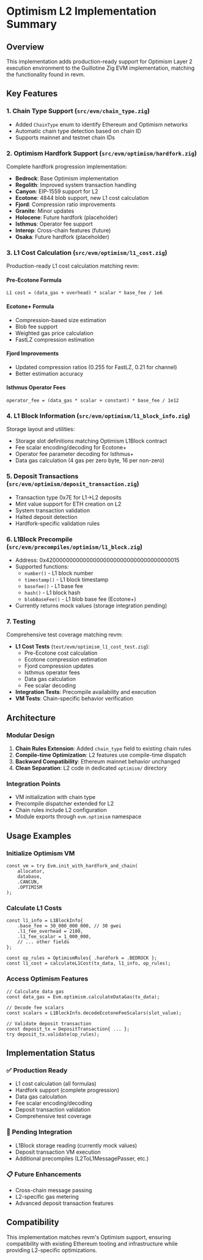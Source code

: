 # Optimism L2 Implementation Summary

## Overview
This implementation adds production-ready support for Optimism Layer 2 execution environment to the Guillotine Zig EVM implementation, matching the functionality found in revm.

## Key Features

### 1. Chain Type Support (`src/evm/chain_type.zig`)
- Added `ChainType` enum to identify Ethereum and Optimism networks
- Automatic chain type detection based on chain ID
- Supports mainnet and testnet chain IDs

### 2. Optimism Hardfork Support (`src/evm/optimism/hardfork.zig`)
Complete hardfork progression implementation:
- **Bedrock**: Base Optimism implementation
- **Regolith**: Improved system transaction handling
- **Canyon**: EIP-1559 support for L2
- **Ecotone**: 4844 blob support, new L1 cost calculation
- **Fjord**: Compression ratio improvements
- **Granite**: Minor updates
- **Holocene**: Future hardfork (placeholder)
- **Isthmus**: Operator fee support
- **Interop**: Cross-chain features (future)
- **Osaka**: Future hardfork (placeholder)

### 3. L1 Cost Calculation (`src/evm/optimism/l1_cost.zig`)
Production-ready L1 cost calculation matching revm:

#### Pre-Ecotone Formula
```
L1 cost = (data_gas + overhead) * scalar * base_fee / 1e6
```

#### Ecotone+ Formula
- Compression-based size estimation
- Blob fee support
- Weighted gas price calculation
- FastLZ compression estimation

#### Fjord Improvements
- Updated compression ratios (0.255 for FastLZ, 0.21 for channel)
- Better estimation accuracy

#### Isthmus Operator Fees
```
operator_fee = (data_gas * scalar + constant) * base_fee / 1e12
```

### 4. L1 Block Information (`src/evm/optimism/l1_block_info.zig`)
Storage layout and utilities:
- Storage slot definitions matching Optimism L1Block contract
- Fee scalar encoding/decoding for Ecotone+
- Operator fee parameter decoding for Isthmus+
- Data gas calculation (4 gas per zero byte, 16 per non-zero)

### 5. Deposit Transactions (`src/evm/optimism/deposit_transaction.zig`)
- Transaction type 0x7E for L1→L2 deposits
- Mint value support for ETH creation on L2
- System transaction validation
- Halted deposit detection
- Hardfork-specific validation rules

### 6. L1Block Precompile (`src/evm/precompiles/optimism/l1_block.zig`)
- Address: 0x4200000000000000000000000000000000000015
- Supported functions:
  - `number()` - L1 block number
  - `timestamp()` - L1 block timestamp
  - `basefee()` - L1 base fee
  - `hash()` - L1 block hash
  - `blobBaseFee()` - L1 blob base fee (Ecotone+)
- Currently returns mock values (storage integration pending)

### 7. Testing
Comprehensive test coverage matching revm:
- **L1 Cost Tests** (`test/evm/optimism_l1_cost_test.zig`):
  - Pre-Ecotone cost calculation
  - Ecotone compression estimation
  - Fjord compression updates
  - Isthmus operator fees
  - Data gas calculation
  - Fee scalar decoding
- **Integration Tests**: Precompile availability and execution
- **VM Tests**: Chain-specific behavior verification

## Architecture

### Modular Design
1. **Chain Rules Extension**: Added `chain_type` field to existing chain rules
2. **Compile-time Optimization**: L2 features use compile-time dispatch
3. **Backward Compatibility**: Ethereum mainnet behavior unchanged
4. **Clean Separation**: L2 code in dedicated `optimism/` directory

### Integration Points
- VM initialization with chain type
- Precompile dispatcher extended for L2
- Chain rules include L2 configuration
- Module exports through `evm.optimism` namespace

## Usage Examples

### Initialize Optimism VM
```zig
const vm = try Evm.init_with_hardfork_and_chain(
    allocator, 
    database, 
    .CANCUN, 
    .OPTIMISM
);
```

### Calculate L1 Costs
```zig
const l1_info = L1BlockInfo{
    .base_fee = 30_000_000_000, // 30 gwei
    .l1_fee_overhead = 2100,
    .l1_fee_scalar = 1_000_000,
    // ... other fields
};

const op_rules = OptimismRules{ .hardfork = .BEDROCK };
const l1_cost = calculateL1Cost(tx_data, l1_info, op_rules);
```

### Access Optimism Features
```zig
// Calculate data gas
const data_gas = Evm.optimism.calculateDataGas(tx_data);

// Decode fee scalars
const scalars = L1BlockInfo.decodeEcotoneFeeScalars(slot_value);

// Validate deposit transaction
const deposit_tx = DepositTransaction{ ... };
try deposit_tx.validate(op_rules);
```

## Implementation Status

### ✅ Production Ready
- L1 cost calculation (all formulas)
- Hardfork support (complete progression)
- Data gas calculation
- Fee scalar encoding/decoding
- Deposit transaction validation
- Comprehensive test coverage

### 🚧 Pending Integration
- L1Block storage reading (currently mock values)
- Deposit transaction VM execution
- Additional precompiles (L2ToL1MessagePasser, etc.)

### 📋 Future Enhancements
- Cross-chain message passing
- L2-specific gas metering
- Advanced deposit transaction features

## Compatibility
This implementation matches revm's Optimism support, ensuring compatibility with existing Ethereum tooling and infrastructure while providing L2-specific optimizations.